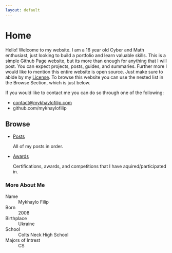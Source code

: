 ```yaml
---
layout: default
---
```


# Home
Hello! Welcome to my website. I am a 16 year old Cyber and Math enthusiast, just looking to build a portfolio and learn valuable skills. This is a simple Github Page website, but its more than enough for anything that I will post. You can expect projects, posts, guides, and summaries. Further more I would like to mention this entire website is open source. Just make sure to abide by my [License](https://github.com/mykhaylofilip/mykhaylofilip.github.io/blob/main/LICENSE). To browse this website you can use the nested list in the Browse Section, which is just below. 

If you would like to contact me you can do so through one of the following:

- contact@mykhaylofilip.com
- github.com/mykhaylofilip

## Browse
- [Posts](./posts)
  
  All of my posts in order.

- [Awards](./awards)
  
  Certifications, awards, and competitions that I have aquired/participated in.

### More About Me

<dl>
<dt>Name</dt>
<dd>Mykhaylo Filip</dd>
<dt>Born</dt>
<dd>2008</dd>
<dt>Birthplace</dt>
<dd>Ukraine</dd>
<dt>School</dt>
<dd>Colts Neck High School</dd>
<dt>Majors of Intrest</dt>
<dd>CS</dd>
</dl>
